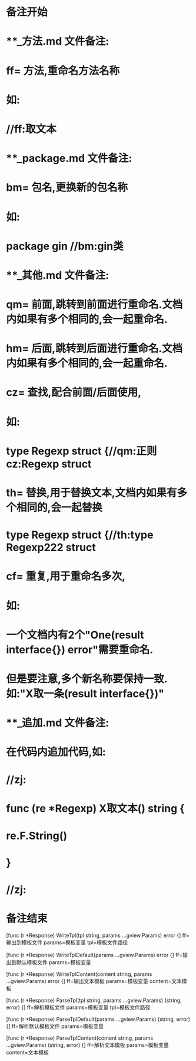 # 备注开始
# **_方法.md 文件备注:
# ff= 方法,重命名方法名称
# 如:
# //ff:取文本

# **_package.md 文件备注:
# bm= 包名,更换新的包名称 
# 如: 
# package gin //bm:gin类

# **_其他.md 文件备注:
# qm= 前面,跳转到前面进行重命名.文档内如果有多个相同的,会一起重命名.
# hm= 后面,跳转到后面进行重命名.文档内如果有多个相同的,会一起重命名.
# cz= 查找,配合前面/后面使用,
# 如:
# type Regexp struct {//qm:正则 cz:Regexp struct
#
# th= 替换,用于替换文本,文档内如果有多个相同的,会一起替换
# type Regexp struct {//th:type Regexp222 struct
#
# cf= 重复,用于重命名多次,
# 如: 
# 一个文档内有2个"One(result interface{}) error"需要重命名.
# 但是要注意,多个新名称要保持一致. 如:"X取一条(result interface{})"

# **_追加.md 文件备注:
# 在代码内追加代码,如:
# //zj:
# func (re *Regexp) X取文本() string { 
#    re.F.String()
# }
# //zj:
# 备注结束

[func (r *Response) WriteTpl(tpl string, params ...gview.Params) error {]
ff=输出到模板文件
params=模板变量
tpl=模板文件路径

[func (r *Response) WriteTplDefault(params ...gview.Params) error {]
ff=输出到默认模板文件
params=模板变量

[func (r *Response) WriteTplContent(content string, params ...gview.Params) error {]
ff=输出文本模板
params=模板变量
content=文本模板

[func (r *Response) ParseTpl(tpl string, params ...gview.Params) (string, error) {]
ff=解析模板文件
params=模板变量
tpl=模板文件路径

[func (r *Response) ParseTplDefault(params ...gview.Params) (string, error) {]
ff=解析默认模板文件
params=模板变量

[func (r *Response) ParseTplContent(content string, params ...gview.Params) (string, error) {]
ff=解析文本模板
params=模板变量
content=文本模板
